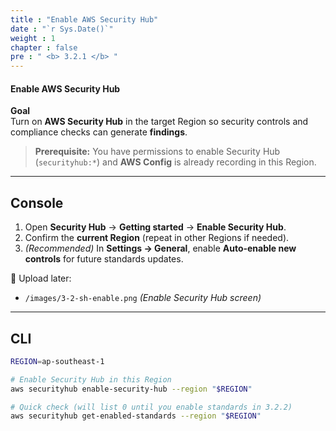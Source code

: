 ```yaml
---
title : "Enable AWS Security Hub"
date : "`r Sys.Date()`"
weight : 1
chapter : false
pre : " <b> 3.2.1 </b> "
---
```


#### Enable AWS Security Hub

**Goal**  
Turn on **AWS Security Hub** in the target Region so security controls and compliance checks can generate **findings**.

> **Prerequisite:** You have permissions to enable Security Hub (`securityhub:*`) and **AWS Config** is already recording in this Region.

---

## Console

1. Open **Security Hub** → **Getting started** → **Enable Security Hub**.  
2. Confirm the **current Region** (repeat in other Regions if needed).  
3. *(Recommended)* In **Settings → General**, enable **Auto-enable new controls** for future standards updates.

📸 Upload later:
- `/images/3-2-sh-enable.png` *(Enable Security Hub screen)*

---

## CLI

```bash
REGION=ap-southeast-1

# Enable Security Hub in this Region
aws securityhub enable-security-hub --region "$REGION"

# Quick check (will list 0 until you enable standards in 3.2.2)
aws securityhub get-enabled-standards --region "$REGION"
```
